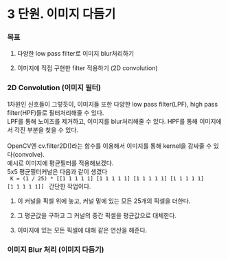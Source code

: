 # 3 단원. 이미지 다듬기

### 목표

1. 다양한 low pass filter로 이미지 blur처리하기

2. 이미지에 직접 구현한 filter 적용하기 (2D convolution)

### 2D Convolution (이미지 필터)

1차원인 신호들이 그렇듯이, 이미지들 또한 다양한 low pass filter(LPF), high pass filter(HPF)들로 필터처리해줄 수 있다.<br>
LPF를 통해 노이즈를 제거하고, 이미지를 blur처리해줄 수 있다. HPF를 통해 이미지에서 각진 부분을 찾을 수 있다.<br><br>
OpenCV엔 cv.filter2D()라는 함수를 이용해서 이미지를 통해 kernel을 감싸줄 수 있다(convolve).<br>
예시로 이미지에 평균필터를 적용해보겠다.<br>
5x5 평균필터커널은 다음과 같이 생겼다<br>
<code>
K = (1 / 25) * [[1 1 1 1 1]
                [1 1 1 1 1]
                [1 1 1 1 1]
                [1 1 1 1 1]
                [1 1 1 1 1]]
</code>
간단한 작업이다.<br>

1. 이 커널을 픽셀 위에 놓고, 커널 밑에 있는 모든 25개의 픽셀을 더한다.

2. 그 평균값을 구하고 그 커널의 중간 픽셀을 평균값으로 대체한다.

3. 이미지에 있는 모든 픽셀에 대해 같은 연산을 해준다.

### 이미지 Blur 처리 (이미지 다듬기)

